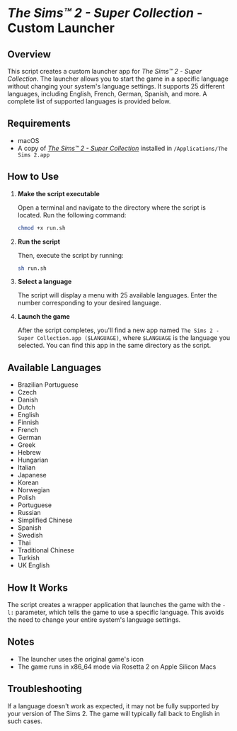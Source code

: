 # _The Sims™ 2 - Super Collection_ - Custom Launcher

## Overview

This script creates a custom launcher app for _The Sims™ 2 - Super Collection_. The launcher allows you to start the game in a specific language without changing your system's language settings. It supports 25 different languages, including English, French, German, Spanish, and more. A complete list of supported languages is provided below.

## Requirements

- macOS
- A copy of [_The Sims™ 2 - Super Collection_](https://apps.apple.com/en/app/the-sims-2-super-collection/id883782620?mt=12) installed in `/Applications/The Sims 2.app`

## How to Use

1. **Make the script executable**

   Open a terminal and navigate to the directory where the script is located. Run the following command:

   ```bash
   chmod +x run.sh
   ```

2. **Run the script**

   Then, execute the script by running:

   ```bash
   sh run.sh
   ```

3. **Select a language**

   The script will display a menu with 25 available languages. Enter the number corresponding to your desired language.

4. **Launch the game**

   After the script completes, you'll find a new app named `The Sims 2 - Super Collection.app ($LANGUAGE)`, where `$LANGUAGE` is the language you selected. You can find this app in the same directory as the script.

## Available Languages

- Brazilian Portuguese
- Czech
- Danish
- Dutch
- English
- Finnish
- French
- German
- Greek
- Hebrew
- Hungarian
- Italian
- Japanese
- Korean
- Norwegian
- Polish
- Portuguese
- Russian
- Simplified Chinese
- Spanish
- Swedish
- Thai
- Traditional Chinese
- Turkish
- UK English

## How It Works

The script creates a wrapper application that launches the game with the `-l:` parameter, which tells the game to use a specific language. This avoids the need to change your entire system's language settings.

## Notes

- The launcher uses the original game's icon
- The game runs in x86_64 mode via Rosetta 2 on Apple Silicon Macs

## Troubleshooting

If a language doesn't work as expected, it may not be fully supported by your version of The Sims 2. The game will typically fall back to English in such cases.
